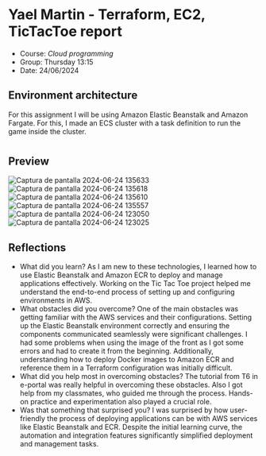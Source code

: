 # Yael Martin - Terraform, EC2, TicTacToe report

- Course: *Cloud programming*
- Group: Thursday 13:15
- Date: 24/06/2024

## Environment architecture

For this assignment I will be using Amazon Elastic Beanstalk and Amazon Fargate. For this, I made an ECS cluster with a task definition to run the game inside the cluster.

#

## Preview
![Captura de pantalla 2024-06-24 135633](https://github.com/pwr-cloudprogramming/a7-yaelitamb/assets/125252183/4996347a-82f0-400e-958e-2b896221a8e5)
![Captura de pantalla 2024-06-24 135618](https://github.com/pwr-cloudprogramming/a7-yaelitamb/assets/125252183/f625db15-ca8a-4484-bd47-f29a5bc04af7)
![Captura de pantalla 2024-06-24 135610](https://github.com/pwr-cloudprogramming/a7-yaelitamb/assets/125252183/633efb27-ed5c-42a1-add8-78e8650f146d)
![Captura de pantalla 2024-06-24 135557](https://github.com/pwr-cloudprogramming/a7-yaelitamb/assets/125252183/b908127b-d903-4ec6-b482-0fa0c6d86b9d)
![Captura de pantalla 2024-06-24 123050](https://github.com/pwr-cloudprogramming/a7-yaelitamb/assets/125252183/b3456ae2-13cf-452f-a0b5-e48bbe89f577)
![Captura de pantalla 2024-06-24 123025](https://github.com/pwr-cloudprogramming/a7-yaelitamb/assets/125252183/6af8ec6c-907c-4dad-9e69-ab3c28b0534f)


## Reflections

- What did you learn? As I am new to these technologies, I learned how to use Elastic Beanstalk and Amazon ECR to deploy and manage applications effectively. Working on the Tic Tac Toe project helped me understand the end-to-end process of setting up and configuring environments in AWS.
- What obstacles did you overcome? One of the main obstacles was getting familiar with the AWS services and their configurations. Setting up the Elastic Beanstalk environment correctly and ensuring the components communicated seamlessly were significant challenges. I had some problems when using the image of the front as I got some errors and had to create it from the beginning. Additionally, understanding how to deploy Docker images to Amazon ECR and reference them in a Terraform configuration was initially difficult. 
- What did you help most in overcoming obstacles? The tutorial from T6 in e-portal was really helpful in overcoming these obstacles. Also I got help from my classmates, who guided me through the process. Hands-on practice and experimentation also played a crucial role.
- Was that something that surprised you? I was surprised by how user-friendly the process of deploying applications can be with AWS services like Elastic Beanstalk and ECR. Despite the initial learning curve, the automation and integration features significantly simplified deployment and management tasks.
